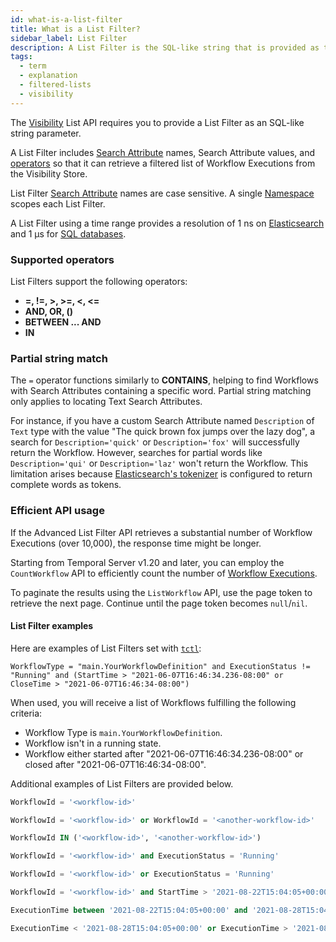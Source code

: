 ```yaml
---
id: what-is-a-list-filter
title: What is a List Filter?
sidebar_label: List Filter
description: A List Filter is the SQL-like string that is provided as the parameter to an advanced Visibility List API.
tags:
  - term
  - explanation
  - filtered-lists
  - visibility
---
```


The [Visibility](/concepts/what-is-visibility) List API requires you to provide a List Filter as an SQL-like string parameter.

A List Filter includes [Search Attribute](/concepts/what-is-a-search-attribute) names, Search Attribute values, and [operators](#supported-operators) so that it can retrieve a filtered list of Workflow Executions from the Visibility Store.

List Filter [Search Attribute](/concepts/what-is-a-search-attribute) names are case sensitive.
A single [Namespace](/concepts/what-is-a-namespace) scopes each List Filter.

A List Filter using a time range provides a resolution of 1 ns on [Elasticsearch](/clusters/how-to-integrate-elasticsearch-into-a-temporal-cluster) and 1 µs for [SQL databases](/clusters/how-to-set-up-visibility-in-a-temporal-cluster).

### Supported operators

List Filters support the following operators:

- **=, !=, >, >=, <, <=**
- **AND, OR, ()**
- **BETWEEN ... AND**
- **IN**

<!-- - **ORDER BY** -->

<!-- The **ORDER BY** operator is supported only when Elasticsearch is used as the Visibility store.

The **ORDER BY** operator is currently not supported in Temporal Cloud.

Custom Search Attributes of the `Text` type cannot be used in **ORDER BY** clauses. -->

### Partial string match

The `=` operator functions similarly to **CONTAINS**, helping to find Workflows with Search Attributes containing a specific word.
Partial string matching only applies to locating Text Search Attributes.

<!-- note: advanced vis features will be supported in SQL upon the release of v1.20.-->

For instance, if you have a custom Search Attribute named `Description` of `Text` type with the value "The quick brown fox jumps over the lazy dog", a search for `Description='quick'` or `Description='fox'` will successfully return the Workflow.
However, searches for partial words like `Description='qui'` or `Description='laz'` won't return the Workflow.
This limitation arises because [Elasticsearch's tokenizer](https://www.elastic.co/guide/en/elasticsearch/reference/current/analysis-standard-tokenizer.html) is configured to return complete words as tokens.

### Efficient API usage

If the Advanced List Filter API retrieves a substantial number of Workflow Executions (over 10,000), the response time might be longer.

Starting from Temporal Server v1.20 and later, you can employ the `CountWorkflow` API to efficiently count the number of [Workflow Executions](/concepts/what-is-a-workflow-execution).

To paginate the results using the `ListWorkflow` API, use the page token to retrieve the next page.
Continue until the page token becomes `null`/`nil`.

#### List Filter examples

Here are examples of List Filters set with [`tctl`](/tctl-v1/workflow/list):

```
WorkflowType = "main.YourWorkflowDefinition" and ExecutionStatus != "Running" and (StartTime > "2021-06-07T16:46:34.236-08:00" or CloseTime > "2021-06-07T16:46:34-08:00")
```

When used, you will receive a list of Workflows fulfilling the following criteria:

- Workflow Type is `main.YourWorkflowDefinition`.
- Workflow isn't in a running state.
- Workflow either started after "2021-06-07T16:46:34.236-08:00" or closed after "2021-06-07T16:46:34-08:00".

Additional examples of List Filters are provided below.

```sql
WorkflowId = '<workflow-id>'
```

```sql
WorkflowId = '<workflow-id>' or WorkflowId = '<another-workflow-id>'
```

```sql
WorkflowId IN ('<workflow-id>', '<another-workflow-id>')
```

<!-- ```sql
WorkflowId = '<workflow-id>' order by StartTime desc
``` -->

```sql
WorkflowId = '<workflow-id>' and ExecutionStatus = 'Running'
```

```sql
WorkflowId = '<workflow-id>' or ExecutionStatus = 'Running'
```

```sql
WorkflowId = '<workflow-id>' and StartTime > '2021-08-22T15:04:05+00:00'
```

```sql
ExecutionTime between '2021-08-22T15:04:05+00:00' and '2021-08-28T15:04:05+00:00'
```

```sql
ExecutionTime < '2021-08-28T15:04:05+00:00' or ExecutionTime > '2021-08-22T15:04:05+00:00'
```

<!-- ```sql
order by ExecutionTime
```

```sql
order by StartTime desc, CloseTime asc
```

```sql
order by CustomIntField asc
``` -->
